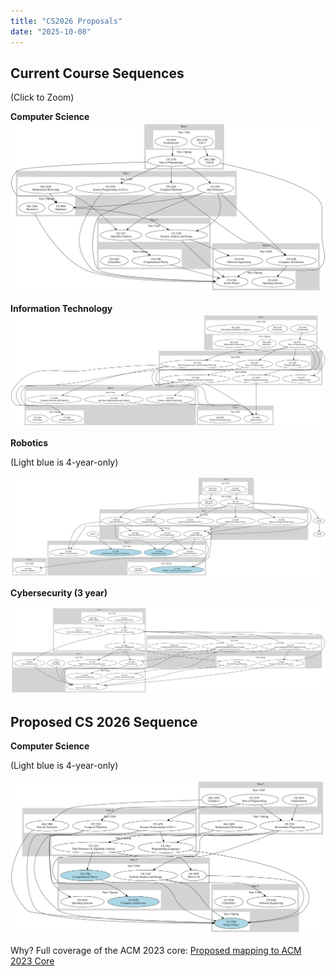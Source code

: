 ```yaml
---
title: "CS2026 Proposals"
date: "2025-10-08"
---
```


## Current Course Sequences

(Click to Zoom)

**Computer Science**
![Current CS](./cs2023-seq.svg)

**Information Technology**
![Current IT](./it2023-seq.svg)

**Robotics**

(Light blue is 4-year-only)

![Current Robotics](./rb2023-seq.svg)

**Cybersecurity (3 year)**

![Current Cybersecurity](./cy2025-seq.svg)

## Proposed CS 2026 Sequence

**Computer Science**

(Light blue is 4-year-only)

![CS 2026](./cs2026-seq.svg)

Why? Full coverage of the ACM 2023 core: [Proposed mapping to ACM 2023 Core](./acm-cs-2023-core-mappings)
